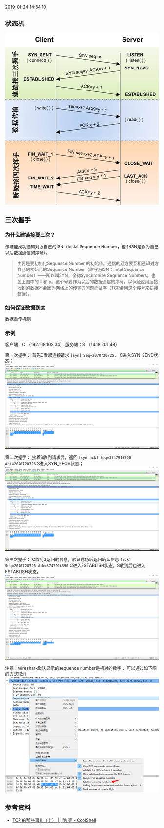 2019-01-24 14:54:10

## 状态机
![](https://github.com/lyloou/img/raw/develop/z/20190124151245.jpg)

## 三次握手
### 为什么建链接要三次？
保证能成功通知对方自己的ISN（Initial Sequence Number，这个ISN是作为自己以后数据通信的序号）。
> 主要是要初始化Sequence Number 的初始值。通信的双方要互相通知对方自己的初始化的Sequence Number（缩写为ISN：Inital Sequence Number）——所以叫SYN，全称Synchronize Sequence Numbers。也就上图中的 x 和 y。这个号要作为以后的数据通信的序号，以保证应用层接收到的数据不会因为网络上的传输的问题而乱序（TCP会用这个序号来拼接数据）。

### 如何保证数据到达
数据重传机制

### 示例
客户端：C （192.168.103.34）
服务端：S （14.18.201.48）

第一次握手：
首先C发起连接请求 `[syn] Seq=2070720725`，
C进入SYN_SEND状态；
![](https://github.com/lyloou/img/raw/develop/z/20190124145542.png) 

第二次握手：
接着S收到请求后，返回 `[syn ack] Seq=3747916590 Ack=2070720726`
S进入SYN_RECV状态；
![](https://github.com/lyloou/img/raw/develop/z/20190124145609.png)

第三次握手：
C收到S返回的信息，验证成功后返回确认信息 `[ack] Seq=2070720726 Ack=3747916590`
C进入ESTABLISH状态。S收到后也进入ESTABLISH状态。
![](https://github.com/lyloou/img/raw/develop/z/20190124145626.png)

注意：wireshark默认显示的sequence number是相对的数字 ，可以通过如下图的方式取消
![](https://github.com/lyloou/img/raw/develop/z/20190124145823.png)

## 参考资料
- [TCP 的那些事儿（上） | | 酷 壳 - CoolShell](https://coolshell.cn/articles/11564.html)
